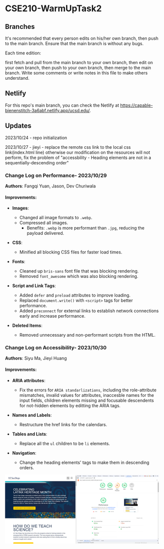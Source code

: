# CSE210-WarmUpTask2

## Branches
It's recommended that every person edits on his/her own branch, then push to the main branch. Ensure that the main branch is without any bugs.

Each time edition: 

first fetch and pull from the main branch to your own branch, then edit on your own branch, then push to your own branch, then merge to the main branch. Write some comments or write notes in this file to make others understand.

## Netlify
For this repo's main branch, you can check the Netlify at https://capable-bienenstitch-3a6abf.netlify.app/ucsd.edu/.

## Updates
2023/10/24 - repo initialization

2023/10/27 - jieyi - replace the remote css link to the local css link(index.html line) otherwise our modification on the resources will not perform, fix the problem of "accessbility - Heading elements are not in a sequentially-descending order"

### Change Log on Performance- 2023/10/29
**Authors**: Fangqi Yuan, Jason, Dev Churiwala

#### Improvements:

- **Images**:
  - Changed all image formats to `.webp`.
  - Compressed all images. 
    - Benefits: `.webp` is more performant than `.jpg`, reducing the payload delivered.

- **CSS**:
  - Minified all blocking CSS files for faster load times.

- **Fonts**:
  - Cleaned up `bris-sans` font file that was blocking rendering.
  - Removed `font_awesome` which was also blocking rendering.

- **Script and Link Tags**:
  - Added `defer` and `preload` attributes to improve loading.
  - Replaced `document.write()` with `<script>` tags for better performance.
  - Added `preconnect` for external links to establish network connections early and increase performance.

- **Deleted Items**:
  - Removed unnecessary and non-performant scripts from the HTML.


### Change Log on Accessibility- 2023/10/30
**Authors**: Siyu Ma, Jieyi Huang

#### Improvements:
- **ARIA attributes**:
  - Fix the errors for `ARIA standarlizations`, including the role-attribute mismatches, invalid values for attributes, inaccesble names for the input fields, children elements missing and focusable descendents for not-hidden elements by editting the ARIA tags.

- **Names and Labels**:
  - Restructure the href links for the calendars.

- **Tables and Lists**:
  - Replace all the `ul` children to be `li` elements.

- **Navigation**:
  - Change the heading elements' tags to make them in descending orders.

![Lighthouse Performance](./performance_img/performance.png)

